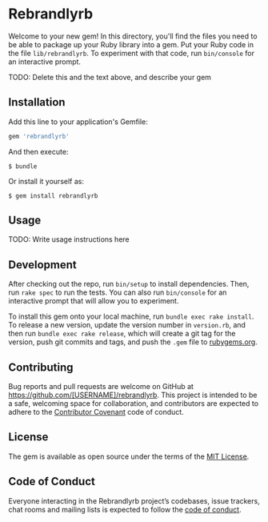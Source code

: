 # Rebrandlyrb

Welcome to your new gem! In this directory, you'll find the files you need to be able to package up your Ruby library into a gem. Put your Ruby code in the file `lib/rebrandlyrb`. To experiment with that code, run `bin/console` for an interactive prompt.

TODO: Delete this and the text above, and describe your gem

## Installation

Add this line to your application's Gemfile:

```ruby
gem 'rebrandlyrb'
```

And then execute:

    $ bundle

Or install it yourself as:

    $ gem install rebrandlyrb

## Usage

TODO: Write usage instructions here

## Development

After checking out the repo, run `bin/setup` to install dependencies. Then, run `rake spec` to run the tests. You can also run `bin/console` for an interactive prompt that will allow you to experiment.

To install this gem onto your local machine, run `bundle exec rake install`. To release a new version, update the version number in `version.rb`, and then run `bundle exec rake release`, which will create a git tag for the version, push git commits and tags, and push the `.gem` file to [rubygems.org](https://rubygems.org).

## Contributing

Bug reports and pull requests are welcome on GitHub at https://github.com/[USERNAME]/rebrandlyrb. This project is intended to be a safe, welcoming space for collaboration, and contributors are expected to adhere to the [Contributor Covenant](http://contributor-covenant.org) code of conduct.

## License

The gem is available as open source under the terms of the [MIT License](http://opensource.org/licenses/MIT).

## Code of Conduct

Everyone interacting in the Rebrandlyrb project’s codebases, issue trackers, chat rooms and mailing lists is expected to follow the [code of conduct](https://github.com/[USERNAME]/rebrandlyrb/blob/master/CODE_OF_CONDUCT.md).
